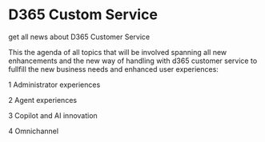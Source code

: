 # D365 Custom Service
get all news about D365 Customer Service

This the agenda of all topics that will be involved spanning all new enhancements and the new way of handling with d365 customer service to fullfill the new business needs and enhanced user experiences:

1  Administrator experiences

2  Agent experiences

3  Copilot and AI innovation

4  Omnichannel






